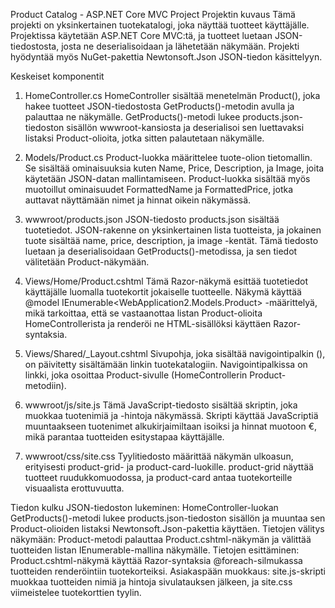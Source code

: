 Product Catalog - ASP.NET Core MVC Project
Projektin kuvaus
Tämä projekti on yksinkertainen tuotekatalogi, joka näyttää tuotteet käyttäjälle. Projektissa käytetään ASP.NET Core MVC:tä, ja tuotteet luetaan JSON-tiedostosta, josta ne deserialisoidaan ja lähetetään näkymään. Projekti hyödyntää myös NuGet-pakettia Newtonsoft.Json JSON-tiedon käsittelyyn.

Keskeiset komponentit
1. HomeController.cs
HomeController sisältää menetelmän Product(), joka hakee tuotteet JSON-tiedostosta GetProducts()-metodin avulla ja palauttaa ne näkymälle.
GetProducts()-metodi lukee products.json-tiedoston sisällön wwwroot-kansiosta ja deserialisoi sen luettavaksi listaksi Product-olioita, jotka sitten palautetaan näkymälle.

3. Models/Product.cs
Product-luokka määrittelee tuote-olion tietomallin. Se sisältää ominaisuuksia kuten Name, Price, Description, ja Image, joita käytetään JSON-datan mallintamiseen.
Product-luokka sisältää myös muotoillut ominaisuudet FormattedName ja FormattedPrice, jotka auttavat näyttämään nimet ja hinnat oikein näkymässä.

4. wwwroot/products.json
JSON-tiedosto products.json sisältää tuotetiedot. JSON-rakenne on yksinkertainen lista tuotteista, ja jokainen tuote sisältää name, price, description, ja image -kentät.
Tämä tiedosto luetaan ja deserialisoidaan GetProducts()-metodissa, ja sen tiedot välitetään Product-näkymään.

5. Views/Home/Product.cshtml
Tämä Razor-näkymä esittää tuotetiedot käyttäjälle luomalla tuotekortit jokaiselle tuotteelle.
Näkymä käyttää @model IEnumerable<WebApplication2.Models.Product> -määrittelyä, mikä tarkoittaa, että se vastaanottaa listan Product-olioita HomeControllerista ja renderöi ne HTML-sisällöksi käyttäen Razor-syntaksia.

6. Views/Shared/_Layout.cshtml
Sivupohja, joka sisältää navigointipalkin (<navbar>), on päivitetty sisältämään linkin tuotekatalogiin. Navigointipalkissa on linkki, joka osoittaa Product-sivulle (HomeControllerin Product-metodiin).

7. wwwroot/js/site.js
Tämä JavaScript-tiedosto sisältää skriptin, joka muokkaa tuotenimiä ja -hintoja näkymässä.
Skripti käyttää JavaScriptiä muuntaakseen tuotenimet alkukirjaimiltaan isoiksi ja hinnat muotoon €, mikä parantaa tuotteiden esitystapaa käyttäjälle.

8. wwwroot/css/site.css
Tyylitiedosto määrittää näkymän ulkoasun, erityisesti product-grid- ja product-card-luokille.
product-grid näyttää tuotteet ruudukkomuodossa, ja product-card antaa tuotekorteille visuaalista erottuvuutta.

Tiedon kulku
JSON-tiedoston lukeminen: HomeController-luokan GetProducts()-metodi lukee products.json-tiedoston sisällön ja muuntaa sen Product-olioiden listaksi Newtonsoft.Json-pakettia käyttäen.
Tietojen välitys näkymään: Product-metodi palauttaa Product.cshtml-näkymän ja välittää tuotteiden listan IEnumerable<Product>-mallina näkymälle.
Tietojen esittäminen: Product.cshtml-näkymä käyttää Razor-syntaksia @foreach-silmukassa tuotteiden renderöintiin tuotekorteiksi.
Asiakaspään muokkaus: site.js-skripti muokkaa tuotteiden nimiä ja hintoja sivulatauksen jälkeen, ja site.css viimeistelee tuotekorttien tyylin.
